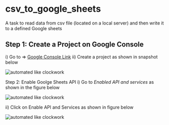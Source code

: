 # csv_to_google_sheets
 A task to read data from csv file (located on a local server) and then write it to a defined Google sheets
 
## Step 1: Create a Project on Google Console
i) Go to  => [Google Console Link](https://console.developers.google.com) 
ii) Create a project as shown in snapshot below

![automated like clockwork](https://user-images.githubusercontent.com/107587130/189545441-7b43deeb-49de-45c4-8335-0fe989b26e50.jpg)

Step 2: Enable Goolge Sheets API
i) Go to _Enabled API and services_ as shown in the figure below

![automated like clockwork](https://user-images.githubusercontent.com/107587130/189545659-03aaa789-73bf-4a8b-ae1f-c0f6153e326d.JPG)

ii) Click on Enable API and Services as shown in figure below 

![automated like clockwork](https://user-images.githubusercontent.com/107587130/189545782-53090654-1cc2-4ed3-919d-ee3e6b1cf535.JPG)


